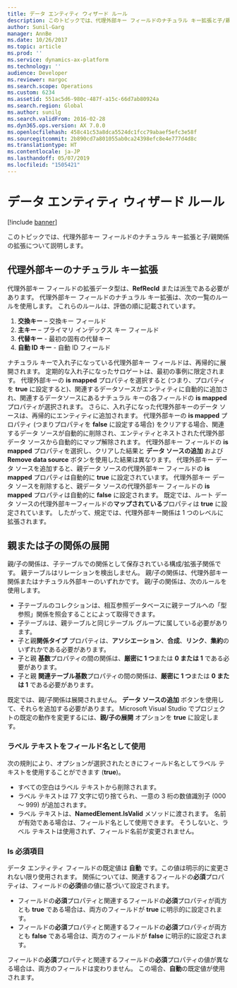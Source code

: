 ```yaml
---
title: データ エンティティ ウィザード ルール
description: このトピックでは、代理外部キー フィールドのナチュラル キー拡張と子/親関係の拡張について説明します。
author: Sunil-Garg
manager: AnnBe
ms.date: 10/26/2017
ms.topic: article
ms.prod: ''
ms.service: dynamics-ax-platform
ms.technology: ''
audience: Developer
ms.reviewer: margoc
ms.search.scope: Operations
ms.custom: 6234
ms.assetid: 551ac5d6-980c-487f-a15c-66d7ab80924a
ms.search.region: Global
ms.author: sunilg
ms.search.validFrom: 2016-02-28
ms.dyn365.ops.version: AX 7.0.0
ms.openlocfilehash: 458c41c53a8dca5524dc1fcc79abaef5efc3e58f
ms.sourcegitcommit: 2b890cd7a801055ab0ca24398efc8e4e777d4d8c
ms.translationtype: HT
ms.contentlocale: ja-JP
ms.lasthandoff: 05/07/2019
ms.locfileid: "1505421"
---
```

# <a name="data-entity-wizard-rules"></a>データ エンティティ ウィザード ルール

[!include [banner](../includes/banner.md)]

このトピックでは、代理外部キー フィールドのナチュラル キー拡張と子/親関係の拡張について説明します。

## <a name="natural-key-expansion-of-surrogate-foreign-keys"></a>代理外部キーのナチュラル キー拡張

代理外部キー フィールドの拡張データ型は、**RefRecId** または派生である必要があります。 代理外部キー フィールドのナチュラル キー拡張は、次の一覧のルールを使用します。 これらのルールは、評価の順に記載されています。

1. **交換キー** – 交換キー フィールド
2. **主キー** – プライマリ インデックス キー フィールド
3. **代替キー** - 最初の固有の代替キー
4. **自動 ID キー** - 自動 ID フィールド

ナチュラル キーで入れ子になっている代理外部キー フィールドは、再帰的に展開されます。 定期的な入れ子になったサロゲートは、最初の事例に限定されます。 代理外部キーの **is mapped** プロパティを選択すると (つまり、プロパティを **true** に設定すると)、関連するデータソースがエンティティに自動的に追加され、関連するデータソースにあるナチュラル キーの各フィールドの **is mapped** プロパティが選択されます。 さらに、入れ子になった代理外部キーのデータ ソースは、再帰的にエンティティに追加されます。 代理外部キーの **is mapped** プロパティ (つまりプロパティを **false** に設定する場合) をクリアする場合、関連するデータ ソースが自動的に削除され、エンティティとネストされた代理外部データ ソースから自動的にマップ解除されます。 代理外部キー フィールドの **is mapped** プロパティを選択し、クリアした結果と **データ ソースの追加** および **Remove data source** ボタンを使用した結果は異なります。 代理外部キー データ ソースを追加すると、親データ ソースの代理外部キー フィールドの **is mapped** プロパティは自動的に **true** に設定されています。 代理外部キー データ ソースを削除すると、親データ ソースの代理外部キー フィールドの **is mapped** プロパティは自動的に **false** に設定されます。 既定では、ルート データ ソースの代理外部キーフィールドの**マップされている**プロパティは **true** に設定されています。 したがって、規定では、代理外部キー関係は 1 つのレベルに拡張されます。

## <a name="expansion-of-parentchild-relations"></a>親または子の関係の展開
親/子の関係は、子テーブルでの関係として保存されている構成/拡張子関係です。 親テーブルはリレーションを検出しません。 親/子の関係は、代理外部キー関係またはナチュラル外部キーのいずれかです。 親/子の関係は、次のルールを使用します。

- 子テーブルのコレクションは、相互参照データベースに親テーブルへの「型参照」関係を照会することによって取得できます。
- 子テーブルは、親テーブルと同じテーブル グループに属している必要があります。
- 子と親**関係タイプ** プロパティは、**アソシエーション**、**合成**、**リンク**、**集約**のいずれかである必要があります。
- 子と親 **基数**プロパティの間の関係は、**厳密に 1 つ**または **0 または 1** である必要があります。
- 子と親 **関連テーブル基数**プロパティの間の関係は、**厳密に 1 つ**または **0 または 1** である必要があります。

既定では、親/子関係は展開されません。 **データ ソースの追加** ボタンを使用して、それらを追加する必要があります。 Microsoft Visual Studio でプロジェクトの既定の動作を変更するには、**親/子の展開** オプションを **true** に設定します。

### <a name="using-label-text-as-field-names"></a>ラベル テキストをフィールド名として使用

次の規則により、オプションが選択されたときにフィールド名としてラベル テキストを使用することができます (**true**)。

- すべての空白はラベル テキストから削除されます。
- ラベル テキストは 77 文字に切り捨てられ、一意の 3 桁の数値識別子 (000 〜 999) が追加されます。
- ラベル テキストは、**NamedElement.IsValid** メソッドに渡されます。 名前が有効である場合は、フィールド名として使用できます。 そうしないと、ラベル テキストは使用されず、フィールド名前が変更されません。

### <a name="the-is-mandatory-field"></a>Is 必須項目

データ エンティティ フィールドの既定値は **自動** です。この値は明示的に変更されない限り使用されます。 関係については、関連するフィールドの**必須**プロパティは、フィールドの**必須**値の値に基づいて設定されます。

- フィールドの**必須**プロパティと関連するフィールドの**必須**プロパティが両方とも **true** である場合は、両方のフィールドが **true** に明示的に設定されます。
- フィールドの**必須**プロパティと関連するフィールドの**必須**プロパティが両方とも **false** である場合は、両方のフィールドが **false** に明示的に設定されます。

フィールドの**必須**プロパティと関連するフィールドの**必須**プロパティの値が異なる場合は、両方のフィールドは変わりません。 この場合、**自動**の既定値が使用されます。
